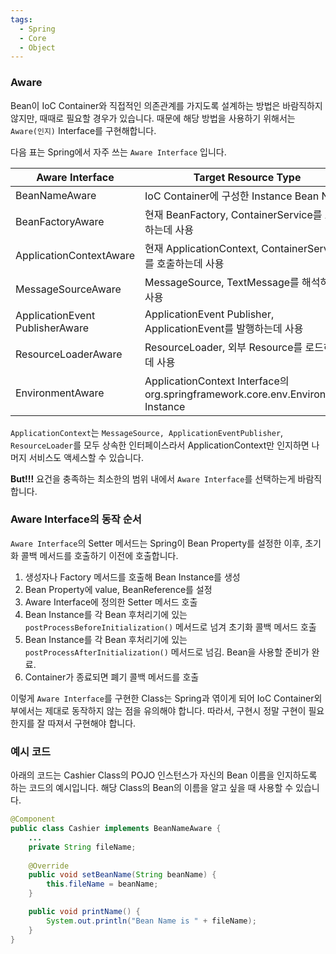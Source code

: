 ```yaml
---
tags:
  - Spring
  - Core
  - Object
---
```

### Aware
Bean이 IoC Container와 직접적인 의존관계를 가지도록 설계하는 방법은 바람직하지 않지만, 때때로 필요할 경우가 있습니다.
때문에 해당 방법을 사용하기 위해서는 `Aware(인지)` Interface를 구현해합니다.

다음 표는 Spring에서 자주 쓰는 `Aware Interface` 입니다.

| Aware Interface                     | Target Resource Type                                                            |
| ----------------------------------- | ------------------------------------------------------------------------------- |
| BeanNameAware                       | IoC Container에 구성한 Instance Bean Name                                           |
| BeanFactoryAware                    | 현재 BeanFactory, ContainerService를 호출하는데 사용                                      |
| ApplicationContextAware             | 현재 ApplicationContext, ContainerService를 호출하는데 사용                               |
| MessageSourceAware                  | MessageSource, TextMessage를 해석하는데 사용                                            |
| ApplicationEvent</br>PublisherAware | ApplicationEvent Publisher, ApplicationEvent를 발행하는데 사용                          |
| ResourceLoaderAware                 | ResourceLoader, 외부 Resource를 로드하는데 사용                                           |
| EnvironmentAware                    | ApplicationContext Interface의 org.springframework.core.env.Environment Instance |

`ApplicationContext`는 `MessageSource, ApplicationEventPublisher`, `ResourceLoader`를 모두 상속한 인터페이스라서 ApplicationContext만 인지하면 나머지 서비스도 액세스할 수 있습니다.

**But!!!**
요건을 충족하는 최소한의 범위 내에서 `Aware Interface`를 선택하는게 바람직합니다.

### Aware Interface의 동작 순서
`Aware Interface`의 Setter 메서드는 Spring이 Bean Property를 설정한 이후, 초기화 콜백 메서드를 호출하기 이전에 호출합니다.

1. 생성자나 Factory 메서드를 호출해 Bean Instance를 생성
2. Bean Property에 value, BeanReference를 설정
3. Aware Interface에 정의한 Setter 메서드 호출
4. Bean Instance를 각 Bean 후처리기에 있는 `postProcessBeforeInitialization()` 메서드로 넘겨 초기화 콜백 메서드 호출
5. Bean Instance를 각 Bean 후처리기에 있는 `postProcessAfterInitialization()` 메서드로 넘김. Bean을 사용할 준비가 완료.
6. Container가 종료되면 폐기 콜백 메서드를 호출

이렇게 `Aware Interface`를 구현한 Class는 Spring과 엮이게 되어 IoC Container외부에서는 제대로 동작하지 않는 점을 유의해야 합니다.
따라서, 구현시 정말 구현이 필요한지를 잘 따져서 구현해야 합니다.

### 예시 코드
아래의 코드는 Cashier Class의 POJO 인스턴스가 자신의 Bean 이름을 인지하도록 하는 코드의 예시입니다. 
해당 Class의 Bean의 이름을 알고 싶을 때 사용할 수 있습니다.
```java title:"Cashier.java"
@Component
public class Cashier implements BeanNameAware {
	...
	private String fileName;
	
	@Override
	public void setBeanName(String beanName) {
		this.fileName = beanName;	
	}

	public void printName() {
		System.out.println("Bean Name is " + fileName);
	}
}
```

### 